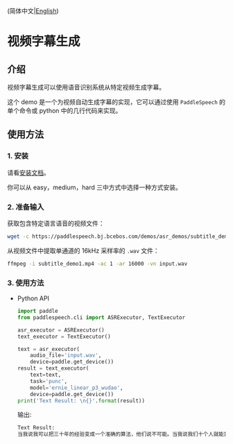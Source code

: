 (简体中文|[English](./README.md))
# 视频字幕生成
## 介绍
视频字幕生成可以使用语音识别系统从特定视频生成字幕。

这个 demo 是一个为视频自动生成字幕的实现，它可以通过使用 `PaddleSpeech` 的单个命令或 python 中的几行代码来实现。
## 使用方法
### 1. 安装
请看[安装文档](https://github.com/PaddlePaddle/PaddleSpeech/blob/develop/docs/source/install_cn.md)。

你可以从 easy，medium，hard 三中方式中选择一种方式安装。

### 2. 准备输入
获取包含特定语言语音的视频文件：
```bash
wget -c https://paddlespeech.bj.bcebos.com/demos/asr_demos/subtitle_demo1.mp4
```
从视频文件中提取单通道的 16kHz 采样率的 `.wav` 文件：
```bash
ffmpeg -i subtitle_demo1.mp4 -ac 1 -ar 16000 -vn input.wav
```
### 3. 使用方法
- Python API
  ```python
  import paddle
  from paddlespeech.cli import ASRExecutor, TextExecutor

  asr_executor = ASRExecutor()
  text_executor = TextExecutor()

  text = asr_executor(
      audio_file='input.wav',
      device=paddle.get_device())
  result = text_executor(
      text=text,
      task='punc',
      model='ernie_linear_p3_wudao',
      device=paddle.get_device())
  print('Text Result: \n{}'.format(result))
  ```
  输出:
  ```bash
  Text Result:
  当我说我可以把三十年的经验变成一个准确的算法，他们说不可能。当我说我们十个人就能实现对十九个城市变电站七乘二十四小时的实时监管，他们说不可能。
  ```
